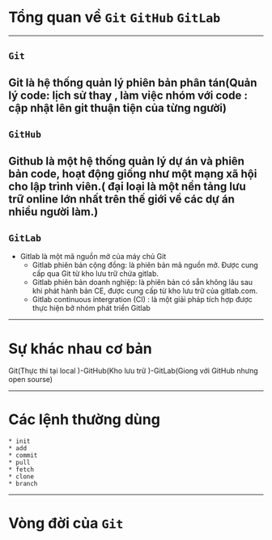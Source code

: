 #  Tổng quan về `Git` `GitHub` `GitLab`
---
## `Git`
Git là hệ thống quản lý phiên bản phân tán(Quản lý code: lịch sử thay , làm việc nhóm với code : cập nhật lên git thuận tiện của từng người)
--- 
## `GitHub`
Github là một hệ thống quản lý dự án và phiên bản code, hoạt động giống như một mạng xã hội cho lập trình viên.( đại loại là một nền tảng lưu trữ online lớn nhất trên thế giới về các dự án nhiều người làm.) 
--- 
## `GitLab`
* Gitlab là một mã nguồn mở của máy chủ Git
	* Gitlab phiên bản cộng đồng:  là phiên bản mã nguồn mở. Được cung cấp qua Git từ kho lưu trữ chứa gitlab.
	* Gitlab phiên bản doanh nghiệp: là phiên bản có sẵn không lâu sau khi phát hành bản CE, được cung cấp từ kho lưu trữ của gitlab.com.
	* Gitlab continuous intergration (CI) : là một giải pháp tích hợp được thực hiện bở nhóm phát triển Gitlab 

---
# Sự khác nhau cơ bản

 Git(Thực thi tại local )-GitHub(Kho lưu trữ )-GitLab(Giong với GitHub nhưng open sourse)

---
# Các lệnh thường dùng 

	* init
	* add
	* commit
	* pull
	* fetch
	* clone
	* branch

---
# Vòng đời của `Git` 

